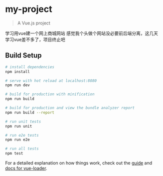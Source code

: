 # my-project

> A Vue.js project 
 
学习用vue建一个网上商城网站
感觉我个头做个网站没必要前后端分离，这几天学习vue差不多了，项目终止吧
## Build Setup

``` bash
# install dependencies
npm install

# serve with hot reload at localhost:8080
npm run dev

# build for production with minification
npm run build

# build for production and view the bundle analyzer report
npm run build --report

# run unit tests
npm run unit

# run e2e tests
npm run e2e

# run all tests
npm test
```

For a detailed explanation on how things work, check out the [guide](http://vuejs-templates.github.io/webpack/) and [docs for vue-loader](http://vuejs.github.io/vue-loader).
